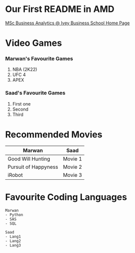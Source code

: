 # Our First README in AMD

[MSc Business Analytics @ Ivey Business School Home Page](https://www.ivey.uwo.ca/msc/program-overview/business-analytics "Link to the program")

# Video Games
### Marwan's Favourite Games
1. NBA (2K22)
2. UFC 4
3. APEX

### Saad's Favourite Games
1. First one
2. Second
3. Third

# Recommended Movies
| Marwan  |  Saad  |
| ------  | ------ |
| Good Will Hunting | Movie 1 |
| Pursuit of Happyness | Movie 2 |
| iRobot | Movie 3 |


# Favourite Coding Languages
```
Marwan 
- Python
- SAS
- SQL

Saad
- Lang1
- Lang2
- Lang3
```
